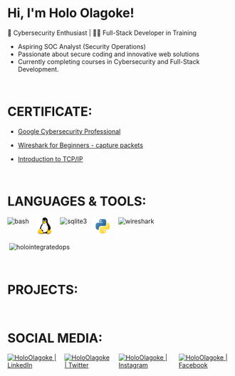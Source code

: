 # Hi, I'm Holo Olagoke!

<!--I am aspiring and dedicated Cyber-security enthusiast seeking to leverage theoretical knowledge, hands-on experience, and continuous self-education to contribute to a dynamic team. Eager to apply acquired skills and grow within a professional environment while actively learning and adapting to the latest industry trends.-->
🔐 Cybersecurity Enthusiast | 👨‍💻 Full-Stack Developer in Training

- Aspiring SOC Analyst (Security Operations)
- Passionate about secure coding and innovative web solutions
- Currently completing courses in Cybersecurity and Full-Stack Development.

<br>
  
# CERTIFICATE:

- <a href="https://coursera.org/share/5932f18fbd2849caf7864604350263bc">Google  Cybersecurity Professional</a>

- <a href="https://coursera.org/share/80d66ff5a7af76f898d09af6325fb509">Wireshark for Beginners - capture packets</a>

- <a href="https://coursera.org/share/a4c6f11634d6eb722fa11441927ded77">Introduction to TCP/IP</a>

 <br>

# LANGUAGES & TOOLS:

<div style="display: flex; gap: 3%;">
<div><img src="https://www.vectorlogo.zone/logos/gnu_bash/gnu_bash-icon.svg" alt="bash" width="40" height="40"/></div>

<div><img src="https://raw.githubusercontent.com/devicons/devicon/master/icons/linux/linux-original.svg" alt="linux" width="40" height="40"/></div>

<div><img src="./Projects/icon/sqlite3.jpeg" alt="sqlite3" width="40" height="40"/></div>

<div><img src="https://raw.githubusercontent.com/devicons/devicon/master/icons/python/python-original.svg" alt="python" width="40" height="40"/></div>

<div><img src="./Projects/icon/WIreshark icon.png" alt="wireshark" width="40" height="40"/></div>
</div>


<!--<p><img align="left" src="https://github-readme-stats.vercel.app/api/top-langs?username=holoolagokesecurityops&show_icons=true&locale=en&layout=compact" alt="holoolagokesecurityops" /></p>-->

<p>&nbsp;<img align="center" src="https://github-readme-stats.vercel.app/api?username=holointegratedops&show_icons=true&locale=en" alt="holointegratedops" /></p>

<br>

# PROJECTS:

<!-- - <a href="./Projects/Google Cybersecurity Training/" style="font-size: 20px;"> Google Cybersecurity Training</a> -->

<br>

# SOCIAL MEDIA:

<div style="display: flex; gap: 3%;">
  <div><a href="https://www.linkedin.com/in/olagoke-holo"><img src="https://cdn.jsdelivr.net/npm/simple-icons@v3/icons/linkedin.svg" alt="HoloOlagoke | LinkedIn" style="width: 30px; height: 50px;"></a></div>

  <div><a href="https://twitter.com/holo_secure_ops"><img src="https://cdn.jsdelivr.net/npm/simple-icons@v3/icons/twitter.svg" alt="HoloOlagoke | Twitter" style="width: 30px; height: 50px;"></a></div>

  <div><a href="https://www.instagram.com/holo.olagoke.secure.ops/"><img src="https://cdn.jsdelivr.net/npm/simple-icons@v3/icons/instagram.svg" alt="HoloOlagoke | Instagram" style="width: 30px; height: 50px;"></a></div>

  <div><a href="https://web.facebook.com/holo.olagoke.integrated.ops/"><img src="https://cdn.jsdelivr.net/npm/simple-icons@v3/icons/facebook.svg" alt="HoloOlagoke | Facebook" style="width: 30px; height: 50px;"></a></div>

  <!-- <div><a href="https://web.facebook.com/holo.olagoke.secure.ops/"><img src="https://cdn.jsdelivr.net/npm/simple-icons@v3/icons/tiktok.svg" alt="HoloOlagoke | Tiktok" style="width: 30px; height: 50px;"></a></div> -->
</div>

